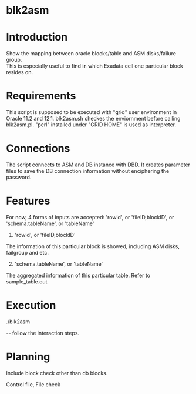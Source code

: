 # blk2asm

Introduction
=============
Show the mapping between oracle blocks/table and ASM disks/failure group.  
This is especially useful to find in which Exadata cell one particular block resides on. 

Requirements
============
This script is supposed to be executed with "grid" user environment in Oracle 11.2 and 12.1. 
blk2asm.sh checkes the enviornment before calling blk2asm.pl.
"perl" installed under "GRID HOME" is used as interpreter. 

Connections
===========
The script connects to ASM and DB instance with DBD. 
It creates parameter files to save the DB connection information without enciphering the password.  

Features
========
For now, 4 forms of inputs are accepted: 'rowid', or 'fileID,blockID', or 'schema.tableName', or 'tableName'

1. 'rowid', or 'fileID,blockID'

The information of this particular block is showed, including ASM disks, failgroup and etc. 

2. 'schema.tableName', or 'tableName'

The aggregated information of this particular table. Refer to sample_table.out


Execution
=========
./blk2asm

-- follow the interaction steps. 


Planning
========
Include block check other than db blocks. 

Control file,
File check
